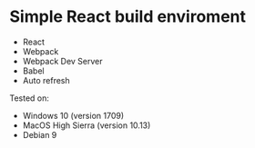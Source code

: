 # Simple React build enviroment
* React
* Webpack
* Webpack Dev Server
* Babel
* Auto refresh

Tested on:
* Windows 10 (version 1709)
* MacOS High Sierra (version 10.13)
* Debian 9